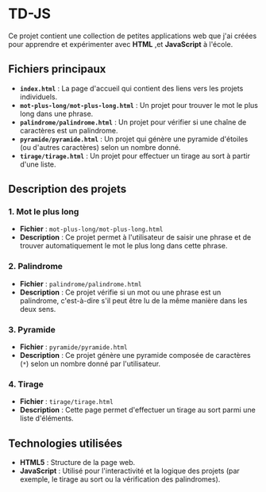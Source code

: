 # TD-JS

Ce projet contient une collection de petites applications web que j'ai créées pour apprendre et expérimenter avec **HTML** ,et **JavaScript** à l'école.

## Fichiers principaux

- **`index.html`** : La page d'accueil qui contient des liens vers les projets individuels.
- **`mot-plus-long/mot-plus-long.html`** : Un projet pour trouver le mot le plus long dans une phrase.
- **`palindrome/palindrome.html`** : Un projet pour vérifier si une chaîne de caractères est un palindrome.
- **`pyramide/pyramide.html`** : Un projet qui génère une pyramide d'étoiles (ou d'autres caractères) selon un nombre donné.
- **`tirage/tirage.html`** : Un projet pour effectuer un tirage au sort à partir d'une liste.

## Description des projets

### 1. **Mot le plus long**
- **Fichier** : `mot-plus-long/mot-plus-long.html`
- **Description** : Ce projet permet à l'utilisateur de saisir une phrase et de trouver automatiquement le mot le plus long dans cette phrase.

### 2. **Palindrome**
- **Fichier** : `palindrome/palindrome.html`
- **Description** : Ce projet vérifie si un mot ou une phrase est un palindrome, c'est-à-dire s'il peut être lu de la même manière dans les deux sens.

### 3. **Pyramide**
- **Fichier** : `pyramide/pyramide.html`
- **Description** : Ce projet génère une pyramide composée de caractères (`*`) selon un nombre donné par l'utilisateur.

### 4. **Tirage**
- **Fichier** : `tirage/tirage.html`
- **Description** : Cette page permet d'effectuer un tirage au sort parmi une liste d'éléments.

## Technologies utilisées

- **HTML5** : Structure de la page web.
- **JavaScript** : Utilisé pour l'interactivité et la logique des projets (par exemple, le tirage au sort ou la vérification des palindromes).
